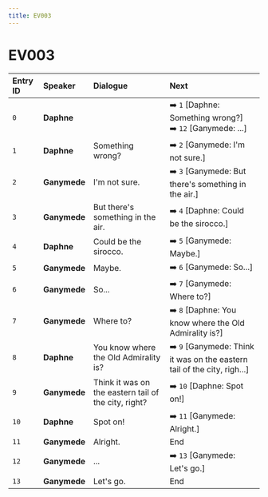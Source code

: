 ```yaml
---
title: EV003
---
```


# EV003


| Entry ID | Speaker | Dialogue | Next |
| :------- | :------ | :------- | :------------ |
| `0` | **Daphne** |  | ➡️ `1` \[Daphne: Something wrong?\]<br>➡️ `12` \[Ganymede: \.\.\.\] |
| `1` | **Daphne** | Something wrong? | ➡️ `2` \[Ganymede: I'm not sure\.\] |
| `2` | **Ganymede** | I'm not sure\. | ➡️ `3` \[Ganymede: But there's something in the air\.\] |
| `3` | **Ganymede** | But there's something in the air\. | ➡️ `4` \[Daphne: Could be the sirocco\.\] |
| `4` | **Daphne** | Could be the sirocco\. | ➡️ `5` \[Ganymede: Maybe\.\] |
| `5` | **Ganymede** | Maybe\. | ➡️ `6` \[Ganymede: So\.\.\.\] |
| `6` | **Ganymede** | So\.\.\. | ➡️ `7` \[Ganymede: Where to?\] |
| `7` | **Ganymede** | Where to? | ➡️ `8` \[Daphne: You know where the Old Admirality is?\] |
| `8` | **Daphne** | You know where the Old Admirality is? | ➡️ `9` \[Ganymede: Think it was on the eastern tail of the city, righ\.\.\.\] |
| `9` | **Ganymede** | Think it was on the eastern tail of the city, right? | ➡️ `10` \[Daphne: Spot on\!\] |
| `10` | **Daphne** | Spot on\! | ➡️ `11` \[Ganymede: Alright\.\] |
| `11` | **Ganymede** | Alright\. | End |
| `12` | **Ganymede** | \.\.\. | ➡️ `13` \[Ganymede: Let's go\.\] |
| `13` | **Ganymede** | Let's go\. | End |
